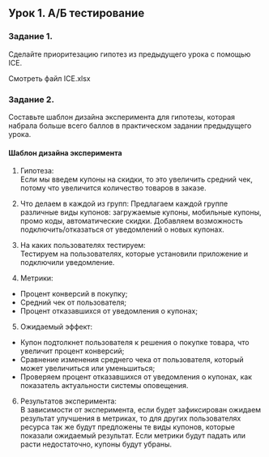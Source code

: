 ## Урок 1. А/Б тестирование
### Задание 1. 
Сделайте приоритезацию гипотез из предыдущего урока с помощью ICE.  

Смотреть файл ICE.xlsx

### Задание 2. 
Составьте шаблон дизайна эксперимента для гипотезы, которая набрала больше всего баллов в практическом задании предыдущего урока.   

#### Шаблон дизайна эксперимента
1. Гипотеза:  
Если мы введем купоны на скидки, то это увеличить средний чек, потому что увеличится количество товаров в заказе.  

2. Что делаем в каждой из групп: 
Предлагаем каждой группе различные виды купонов: загружаемые купоны, мобильные купоны, промо коды, автоматические скидки. Добавляем возможность подключить/отказаться от уведомлений о новых купонах.

3. На каких пользователях тестируем:  
Тестируем на пользователях, которые установили приложение и подключили уведомление.  

4. Метрики:  
- Процент конверсий в покупку;  
- Средний чек от пользователя;  
- Процент отказавшихся от уведомления о купонах;  

5. Ожидаемый эффект:  
- Купон подтолкнет пользователя к решения о покупке товара, что увеличит процент конверсий;   
- Сравнение изменения среднего чека от пользователя, который может увеличиться или уменьшиться;   
- Проверяем процент отказавшихся от уведомления о купонах, как показатель актуальности системы оповещения.

6. Результатов эксперимента:  
В зависимости от эксперимента, если будет зафиксирован ожидаем результат улучшения в метриках, то для других пользователях ресурса так же будут предложены те виды купонов, которые показали ожидаемый результат. Если метрики будут падать или расти недостаточно, купоны будут убраны.
